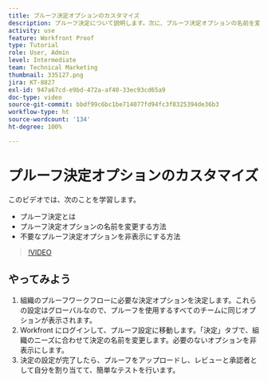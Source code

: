 ```yaml
---
title: プルーフ決定オプションのカスタマイズ
description: プルーフ決定について説明します。次に、プルーフ決定オプションの名前を変更し、プルーフシステムの設定で必要のないオプションを非表示にします。
activity: use
feature: Workfront Proof
type: Tutorial
role: User, Admin
level: Intermediate
team: Technical Marketing
thumbnail: 335127.png
jira: KT-8827
exl-id: 947a67cd-e9bd-472a-af40-33ec93cd65a9
doc-type: video
source-git-commit: bbdf99c6bc1be714077fd94fc3f8325394de36b3
workflow-type: ht
source-wordcount: '134'
ht-degree: 100%

---
```


# プルーフ決定オプションのカスタマイズ

このビデオでは、次のことを学習します。

* プルーフ決定とは
* プルーフ決定オプションの名前を変更する方法
* 不要なプルーフ決定オプションを非表示にする方法

>[!VIDEO](https://video.tv.adobe.com/v/335127/?quality=12&learn=on&enablevpops=1)

## やってみよう

1. 組織のプルーフワークフローに必要な決定オプションを決定します。これらの設定はグローバルなので、プルーフを使用するすべてのチームに同じオプションが表示されます。
1. Workfront にログインして、プルーフ設定に移動します。「決定」タブで、組織のニーズに合わせて決定の名前を変更します。必要のないオプションを非表示にします。
1. 決定の設定が完了したら、プルーフをアップロードし、レビューと承認者として自分を割り当てて、簡単なテストを行います。


<!--
Lean More URLs
-->
